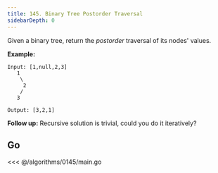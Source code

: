 ```yaml
---
title: 145. Binary Tree Postorder Traversal
sidebarDepth: 0
---
```


Given a binary tree, return the *postorder* traversal of its nodes' values.

**Example:**

```
Input: [1,null,2,3]
   1
    \
     2
    /
   3

Output: [3,2,1]
```

**Follow up:** Recursive solution is trivial, could you do it iteratively?

## Go

<<< @/algorithms/0145/main.go
